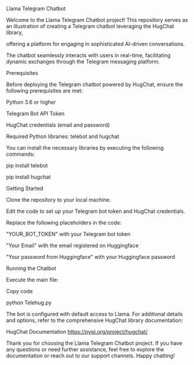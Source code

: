 
Llama Telegram Chatbot


Welcome to the Llama Telegram Chatbot project! This repository serves as an illustration of creating a Telegram chatbot leveraging the HugChat library,


offering a platform for engaging in sophisticated AI-driven conversations. 


The chatbot seamlessly interacts with users in real-time, facilitating dynamic exchanges through the Telegram messaging platform.



Prerequisites

Before deploying the Telegram chatbot powered by HugChat, ensure the following prerequisites are met:



Python 3.6 or higher


Telegram Bot API Token


HugChat credentials (email and password)


Required Python libraries: telebot and hugchat


You can install the necessary libraries by executing the following commands:

 pip install telebot

 
 pip install hugchat

 
Getting Started


 Clone the repository to your local machine.

 
 Edit the code to set up your Telegram bot token and HugChat credentials.

 
 Replace the following placeholders in the code:
 
 "YOUR_BOT_TOKEN" with your Telegram bot token
 
 "Your Email" with the email registered on Huggingface
 
 "Your password from Huggingface" with your Huggingface password
 
Running the Chatbot

 Execute the main file:
 


Copy code

 python Telehug.py
 
 The bot is configured with default access to Llama. For additional details and options, refer to the comprehensive HugChat library documentation:
 
 HugChat Documentation https://pypi.org/project/hugchat/

 Thank you for choosing the Llama Telegram Chatbot project. If you have any questions or need further assistance, feel free to explore the documentation or reach out to our support channels. Happy chatting!
